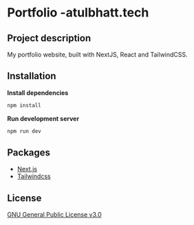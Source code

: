 # Portfolio -atulbhatt.tech

## Project description

My portfolio website, built with NextJS, React and TailwindCSS.

## Installation

**Install dependencies**

```bash
npm install
```

**Run development server**

```bash
npm run dev
```

## Packages

- [Next.js](https://nextjs.org/docs)
- [Tailwindcss](https://tailwindcss.com/docs)

## License

[GNU General Public License v3.0](https://choosealicense.com/licenses/gpl-3.0/)
